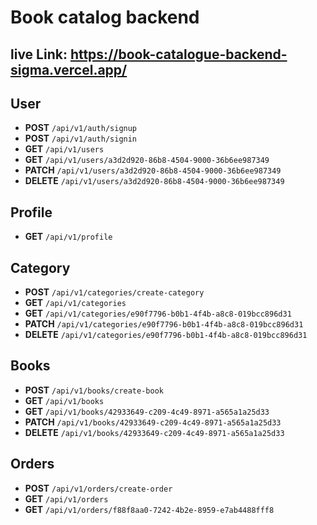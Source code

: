 # Book catalog backend

## live Link: https://book-catalogue-backend-sigma.vercel.app/

## User

- **POST** `/api/v1/auth/signup`
- **POST** `/api/v1/auth/signin`
- **GET** `/api/v1/users`
- **GET** `/api/v1/users/a3d2d920-86b8-4504-9000-36b6ee987349`
- **PATCH** `/api/v1/users/a3d2d920-86b8-4504-9000-36b6ee987349`
- **DELETE** `/api/v1/users/a3d2d920-86b8-4504-9000-36b6ee987349`

## Profile

- **GET** `/api/v1/profile`

## Category

- **POST** `/api/v1/categories/create-category`
- **GET** `/api/v1/categories`
- **GET** `/api/v1/categories/e90f7796-b0b1-4f4b-a8c8-019bcc896d31`
- **PATCH** `/api/v1/categories/e90f7796-b0b1-4f4b-a8c8-019bcc896d31`
- **DELETE** `/api/v1/categories/e90f7796-b0b1-4f4b-a8c8-019bcc896d31`

## Books

- **POST** `/api/v1/books/create-book`
- **GET** `/api/v1/books`
- **GET** `/api/v1/books/42933649-c209-4c49-8971-a565a1a25d33`
- **PATCH** `/api/v1/books/42933649-c209-4c49-8971-a565a1a25d33`
- **DELETE** `/api/v1/books/42933649-c209-4c49-8971-a565a1a25d33`

## Orders

- **POST** `/api/v1/orders/create-order`
- **GET** `/api/v1/orders`
- **GET** `/api/v1/orders/f88f8aa0-7242-4b2e-8959-e7ab4488fff8`

